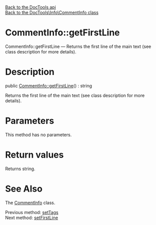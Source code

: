 [Back to the DocTools api](https://github.com/lingtalfi/DocTools/blob/master/doc/api/DocTools.md)<br>
[Back to the DocTools\Info\CommentInfo class](https://github.com/lingtalfi/DocTools/blob/master/doc/api/DocTools/Info/CommentInfo.md)


CommentInfo::getFirstLine
================



CommentInfo::getFirstLine — Returns the first line of the main text (see class description for more details).




Description
================


public [CommentInfo::getFirstLine](https://github.com/lingtalfi/DocTools/blob/master/doc/api/DocTools/Info/CommentInfo/getFirstLine.md)() : string




Returns the first line of the main text (see class description for more details).




Parameters
================

This method has no parameters.


Return values
================

Returns string.







See Also
================

The [CommentInfo](https://github.com/lingtalfi/DocTools/blob/master/doc/api/DocTools/Info/CommentInfo.md) class.

Previous method: [setTags](https://github.com/lingtalfi/DocTools/blob/master/doc/api/DocTools/Info/CommentInfo/setTags.md)<br>Next method: [setFirstLine](https://github.com/lingtalfi/DocTools/blob/master/doc/api/DocTools/Info/CommentInfo/setFirstLine.md)<br>

